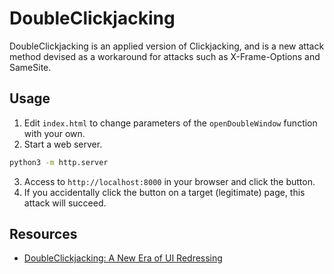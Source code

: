 # DoubleClickjacking

DoubleClickjacking is an applied version of Clickjacking, and is a new attack method devised as a workaround for attacks such as X-Frame-Options and SameSite.

## Usage

1. Edit `index.html` to change parameters of the `openDoubleWindow` function with your own.
2. Start a web server.

```sh
python3 -m http.server
```

3. Access to `http://localhost:8000` in your browser and click the button.
4. If you accidentally click the button on a target (legitimate) page, this attack will succeed.

## Resources

- [DoubleClickjacking: A New Era of UI Redressing](https://www.paulosyibelo.com/2024/12/doubleclickjacking-what.html)